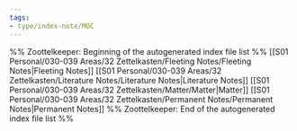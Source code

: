 ```yaml
---
tags: 
- type/index-note/MOC
---
```




%% Zoottelkeeper: Beginning of the autogenerated index file list  %%
 [[S01 Personal/030-039 Areas/32 Zettelkasten/Fleeting Notes/Fleeting Notes|Fleeting Notes]]
 [[S01 Personal/030-039 Areas/32 Zettelkasten/Literature Notes/Literature Notes|Literature Notes]]
 [[S01 Personal/030-039 Areas/32 Zettelkasten/Matter/Matter|Matter]]
 [[S01 Personal/030-039 Areas/32 Zettelkasten/Permanent Notes/Permanent Notes|Permanent Notes]]
%% Zoottelkeeper: End of the autogenerated index file list  %%

